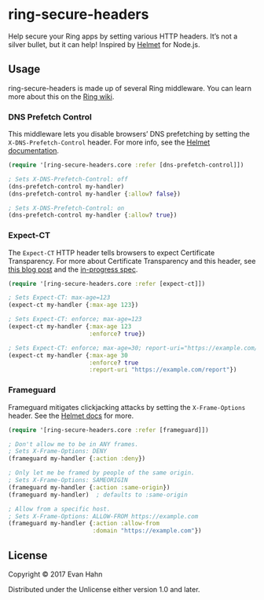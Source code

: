 # ring-secure-headers

Help secure your Ring apps by setting various HTTP headers. It’s not a silver bullet, but it can help! Inspired by [Helmet](https://helmetjs.github.io/) for Node.js.

## Usage

ring-secure-headers is made up of several Ring middleware. You can learn more about this on the [Ring wiki](https://github.com/ring-clojure/ring/wiki/Concepts#middleware).

### DNS Prefetch Control

This middleware lets you disable browsers’ DNS prefetching by setting the `X-DNS-Prefetch-Control` header. For more info, see the [Helmet documentation](https://helmetjs.github.io/docs/dns-prefetch-control/).

```clojure
(require '[ring-secure-headers.core :refer [dns-prefetch-control]])

; Sets X-DNS-Prefetch-Control: off
(dns-prefetch-control my-handler)
(dns-prefetch-control my-handler {:allow? false})

; Sets X-DNS-Prefetch-Control: on
(dns-prefetch-control my-handler {:allow? true})
```

### Expect-CT

The `Expect-CT` HTTP header tells browsers to expect Certificate Transparency. For more about Certificate Transparency and this header, see [this blog post](https://scotthelme.co.uk/a-new-security-header-expect-ct/) and the [in-progress spec](https://datatracker.ietf.org/doc/draft-stark-expect-ct).

```clojure
(require '[ring-secure-headers.core :refer [expect-ct]])

; Sets Expect-CT: max-age=123
(expect-ct my-handler {:max-age 123})

; Sets Expect-CT: enforce; max-age=123
(expect-ct my-handler {:max-age 123
                       :enforce? true})

; Sets Expect-CT: enforce; max-age=30; report-uri="https://example.com/report"
(expect-ct my-handler {:max-age 30
                       :enforce? true
                       :report-uri "https://example.com/report"})
```

### Frameguard

Frameguard mitigates clickjacking attacks by setting the `X-Frame-Options` header. See the [Helmet docs](https://helmetjs.github.io/docs/frameguard/) for more.

```clojure
(require '[ring-secure-headers.core :refer [frameguard]])

; Don't allow me to be in ANY frames.
; Sets X-Frame-Options: DENY
(frameguard my-handler {:action :deny})

; Only let me be framed by people of the same origin.
; Sets X-Frame-Options: SAMEORIGIN
(frameguard my-handler {:action :same-origin})
(frameguard my-handler)  ; defaults to :same-origin

; Allow from a specific host.
; Sets X-Frame-Options: ALLOW-FROM https://example.com
(frameguard my-handler {:action :allow-from
                        :domain "https://example.com"})
```

## License

Copyright © 2017 Evan Hahn

Distributed under the Unlicense either version 1.0 and later.
